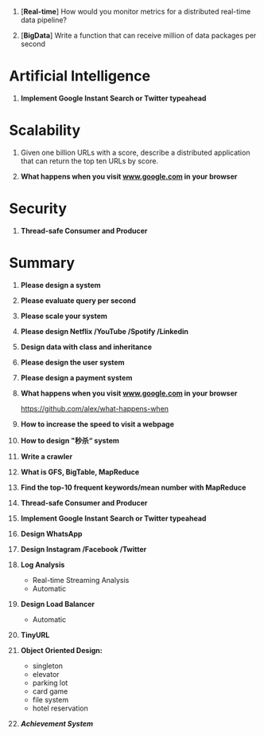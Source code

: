 1. [**Real-time**] How would you monitor metrics for a distributed real-time data pipeline?

3. [**BigData**] Write a function that can receive million of data packages per second

# Artificial Intelligence

1. **Implement Google Instant Search or Twitter typeahead**

# Scalability

1. Given one billion URLs with a score, describe a distributed application that can return the top ten URLs by score.

2. **What happens when you visit www.google.com in your browser**

# Security

1. **Thread-safe Consumer and Producer**


# Summary

1. **Please design a system**

2. **Please evaluate query per second**

3. **Please scale your system**

3. **Please design Netflix /YouTube /Spotify /Linkedin**

4. **Design data with class and inheritance**

5. **Please design the user system**

6. **Please design a payment system**

7. **What happens when you visit www.google.com in your browser**

   https://github.com/alex/what-happens-when
   
8. **How to increase the speed to visit a webpage**

9. **How to design "秒杀“ system**

10. **Write a crawler**

11. **What is GFS, BigTable, MapReduce**

12. **Find the top-10 frequent keywords/mean number with MapReduce**

13. **Thread-safe Consumer and Producer**

14. **Implement Google Instant Search or Twitter typeahead**

15. **Design WhatsApp**

16. **Design Instagram /Facebook /Twitter**

17. **Log Analysis**
    + Real-time Streaming Analysis
    + Automatic

18. **Design Load Balancer**
    + Automatic
    
19. **TinyURL**

20. **Object Oriented Design:**
    + singleton
    + elevator
    + parking lot
    + card game
    + file system
    + hotel reservation

21. ***Achievement System***




